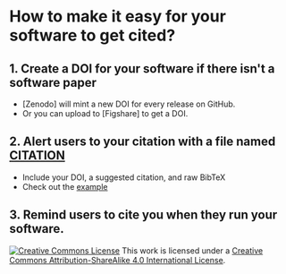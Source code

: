 # How to make it easy for your software to get cited?

## 1. Create a DOI for your software if there isn't a software paper

* [Zenodo] will mint a new DOI for every release on GitHub.
* Or you can upload to [Figshare] to get a DOI.

## 2. Alert users to your citation with a file named [CITATION]

* Include your DOI, a suggested citation, and raw BibTeX
* Check out the [example](citation-examples.md)

## 3. Remind users to cite you when they run your software.

[CITATION]: http://www.software.ac.uk/blog/2013-09-02-encouraging-citation-software-introducing-citation-files

[README]: https://en.wikipedia.org/wiki/README

[citation online]: https://www.citethisforme.com/cite/software

[doi2bib.org]: http://www.doi2bib.org
[![Creative Commons License](https://i.creativecommons.org/l/by-sa/4.0/88x31.png)](http://creativecommons.org/licenses/by-sa/4.0/)
This work is licensed under a [Creative Commons Attribution-ShareAlike 4.0 International License](http://creativecommons.org/licenses/by-sa/4.0/).
